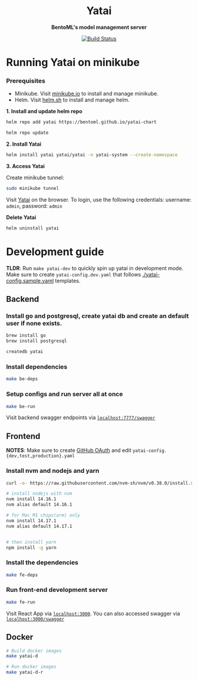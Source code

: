 <div align="center">
    <h1 align="center">Yatai</h1>
    <p><strong>BentoML's model management server<br></strong></p>
    <p align="center">
        <a href="https://github.com/bentoml/yatai/actions/workflows/cicd.yml">
            <img alt="Build Status" src="https://github.com/bentoml/yatai/actions/workflows/cicd.yml/badge.svg">
        </a>
    </p>
</div>


# Running Yatai on minikube

### Prerequisites

  - Minikube. Visit [minikube.io](https://minikube.io/) to install and manage minikube.
  - Helm. Visit [helm.sh](https://helm.sh/) to install and manage helm.



**1. Install and update helm repo**

```bash
helm repo add yatai https://bentoml.github.io/yatai-chart
```

```bash
helm repo update
```

**2. Install Yatai**

```bash
helm install yatai yatai/yatai -n yatai-system --create-namespace
```

**3. Access Yatai**

Create minikube tunnel:
```bash
sudo minikube tunnel
```
Visit [Yatai](http://yatai.127.0.0.1.sslip.io/) on the browser. To login, use the following credentials:
username: `admin`, password: `admin`


**Delete Yatai**

```bash
helm uninstall yatai
```



# Development guide

__TLDR__: Run `make yatai-dev` to quickly spin up yatai in development mode. Make sure to create `yatai-config.dev.yaml` that follows [./yatai-config.sample.yaml](./yatai-config.sample.yaml) templates.

## Backend

### Install go and postgresql, create yatai db and create an default user if none exists.

```bash
brew install go
brew install postgresql

createdb yatai
```

### Install dependencies
```bash
make be-deps
```

### Setup configs and run server all at once

```bash
make be-run
```

Visit backend swagger endpoints via [`localhost:7777/swagger`](http://localhost:7777/swagger)

## Frontend

__NOTES__: Make sure to create [GitHub OAuth](https://docs.github.com/en/developers/apps/building-oauth-apps/creating-an-oauth-app) and edit `yatai-config.{dev,test,production}.yaml`

### Install nvm and nodejs and yarn

```bash
curl -o- https://raw.githubusercontent.com/nvm-sh/nvm/v0.38.0/install.sh | bash

# install nodejs with nvm
nvm install 14.16.1
nvm alias default 14.16.1

# for Mac M1 chips(arm) only
nvm install 14.17.1
nvm alias default 14.17.1


# then install yarn
npm install -g yarn
```

### Install the dependencies

```bash
make fe-deps
```

### Run front-end development server

```bash
make fe-run
```

Visit React App via [`localhost:3000`](http://localhost:3000). You can also accessed swagger via [`localhost:3000/swagger`](http://localhost:3000/swagger)

## Docker

```bash
# Build docker images
make yatai-d

# Run docker images
make yatai-d-r
```
